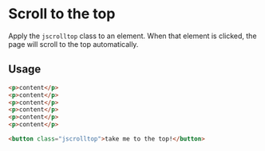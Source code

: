 # Scroll to the top

Apply the `jscrolltop` class to an element. When that element is clicked, the page will scroll to the top automatically.

## Usage

```html
<p>content</p>
<p>content</p>
<p>content</p>
<p>content</p>
<p>content</p>
<p>content</p>

<button class="jscrolltop">take me to the top!</button>
```
